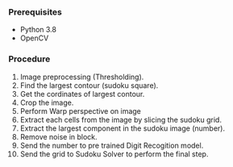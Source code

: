 ### Prerequisites
- Python 3.8
- OpenCV
### Procedure
1)  Image preprocessing (Thresholding).
2)  Find the largest contour (sudoku square).
3)  Get the cordinates of largest contour.
4)  Crop the image.
5)  Perform Warp perspective on image
6)  Extract each cells from the image by slicing the sudoku grid.
7)  Extract the largest component in the sudoku image (number).
8)  Remove noise in block.
9)  Send the number to pre trained Digit Recogition model.
10) Send the grid to Sudoku Solver to perform the final step.